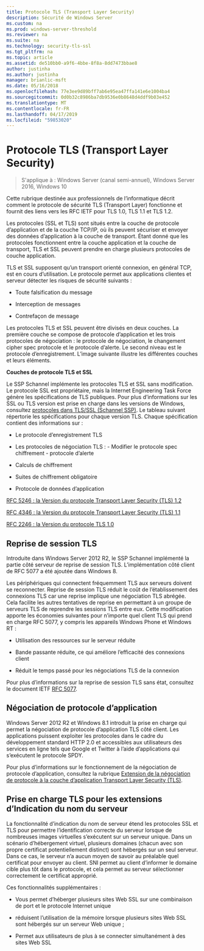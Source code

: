 ```yaml
---
title: Protocole TLS (Transport Layer Security)
description: Sécurité de Windows Server
ms.custom: na
ms.prod: windows-server-threshold
ms.reviewer: na
ms.suite: na
ms.technology: security-tls-ssl
ms.tgt_pltfrm: na
ms.topic: article
ms.assetid: de510bb0-a9f6-4bbe-8f8a-8dd7473bbae8
author: justinha
ms.author: justinha
manager: brianlic-msft
ms.date: 05/16/2018
ms.openlocfilehash: 77e3ee9d89bff7ab6e95ea47ffa141e6e1004ba4
ms.sourcegitcommit: 0d0b32c8986ba7db9536e0b8648d4ddf9b03e452
ms.translationtype: MT
ms.contentlocale: fr-FR
ms.lasthandoff: 04/17/2019
ms.locfileid: "59853020"
---
```

# <a name="transport-layer-security-protocol"></a>Protocole TLS (Transport Layer Security)

>S'applique à : Windows Server (canal semi-annuel), Windows Server 2016, Windows 10

Cette rubrique destinée aux professionnels de l’informatique décrit comment le protocole de sécurité TLS (Transport Layer) fonctionne et fournit des liens vers les RFC IETF pour TLS 1.0, TLS 1.1 et TLS 1.2.

Les protocoles (SSL et TLS) sont situés entre la couche de protocole d’application et de la couche TCP/IP, où ils peuvent sécuriser et envoyer des données d’application à la couche de transport. Étant donné que les protocoles fonctionnent entre la couche application et la couche de transport, TLS et SSL peuvent prendre en charge plusieurs protocoles de couche application.

TLS et SSL supposent qu’un transport orienté connexion, en général TCP, est en cours d’utilisation. Le protocole permet aux applications clientes et serveur détecter les risques de sécurité suivants :

-   Toute falsification du message

-   Interception de messages

-   Contrefaçon de message

Les protocoles TLS et SSL peuvent être divisés en deux couches. La première couche se compose de protocole d’application et les trois protocoles de négociation : le protocole de négociation, le changement cipher spec protocole et le protocole d’alerte. Le second niveau est le protocole d’enregistrement. L’image suivante illustre les différentes couches et leurs éléments.

**Couches de protocole TLS et SSL**


Le SSP Schannel implémente les protocoles TLS et SSL sans modification. Le protocole SSL est propriétaire, mais la Internet Engineering Task Force génère les spécifications de TLS publiques. Pour plus d’informations sur les SSL ou TLS version est prise en charge dans les versions de Windows, consultez [protocoles dans TLS/SSL (Schannel SSP)](https://msdn.microsoft.com/en-us/library/windows/desktop/mt808159(v=vs.85).aspx). Le tableau suivant répertorie les spécifications pour chaque version TLS. Chaque spécification contient des informations sur :

-   Le protocole d’enregistrement TLS

-   Les protocoles de négociation TLS : \- Modifier le protocole spec chiffrement \- protocole d’alerte

-   Calculs de chiffrement

-   Suites de chiffrement obligatoire

-   Protocole de données d’application

[RFC 5246 : la Version du protocole Transport Layer Security (TLS) 1.2](http://tools.ietf.org/html/rfc5246)

[RFC 4346 : la Version du protocole Transport Layer Security (TLS) 1.1](http://tools.ietf.org/html/rfc4346)

[RFC 2246 : la Version du protocole TLS 1.0](http://tools.ietf.org/html/rfc2246)

## <a name="BKMK_SessionResumption"></a>Reprise de session TLS
Introduite dans Windows Server 2012 R2, le SSP Schannel implémenté la partie côté serveur de reprise de session TLS. L’implémentation côté client de RFC 5077 a été ajoutée dans Windows 8.

Les périphériques qui connectent fréquemment TLS aux serveurs doivent se reconnecter. Reprise de session TLS réduit le coût de l’établissement des connexions TLS car une reprise implique une négociation TLS abrégée. Cela facilite les autres tentatives de reprise en permettant à un groupe de serveurs TLS de reprendre les sessions TLS entre eux. Cette modification apporte les économies suivantes pour n’importe quel client TLS qui prend en charge RFC 5077, y compris les appareils Windows Phone et Windows RT :

-   Utilisation des ressources sur le serveur réduite

-   Bande passante réduite, ce qui améliore l’efficacité des connexions client

-   Réduit le temps passé pour les négociations TLS de la connexion

Pour plus d’informations sur la reprise de session TLS sans état, consultez le document IETF [RFC 5077](http://www.ietf.org/rfc/rfc5077).

## <a name="BKMK_AppProtocolNego"></a>Négociation de protocole d’application
 Windows Server 2012 R2 et Windows 8.1 introduit la prise en charge qui permet la négociation de protocole d’application TLS côté client. Les applications puissent exploiter les protocoles dans le cadre du développement standard HTTP 2.0 et accessibles aux utilisateurs des services en ligne tels que Google et Twitter à l’aide d’applications qui s’exécutent le protocole SPDY.

Pour plus d’informations sur le fonctionnement de la négociation de protocole d’application, consultez la rubrique [Extension de la négociation de protocole à la couche d’application Transport Layer Security (TLS)](http://tools.ietf.org/search/draft-ietf-tls-applayerprotoneg-05).

## <a name="BKMK_SNI"></a>Prise en charge TLS pour les extensions d’Indication du nom du serveur
La fonctionnalité d’indication du nom de serveur étend les protocoles SSL et TLS pour permettre l’identification correcte du serveur lorsque de nombreuses images virtuelles s’exécutent sur un serveur unique. Dans un scénario d’hébergement virtuel, plusieurs domaines (chacun avec son propre certificat potentiellement distinct) sont hébergés sur un seul serveur. Dans ce cas, le serveur n’a aucun moyen de savoir au préalable quel certificat pour envoyer au client. SNI permet au client d’informer le domaine cible plus tôt dans le protocole, et cela permet au serveur sélectionner correctement le certificat approprié.

Ces fonctionnalités supplémentaires :

-   Vous permet d’héberger plusieurs sites Web SSL sur une combinaison de port et le protocole Internet unique

-   réduisent l’utilisation de la mémoire lorsque plusieurs sites Web SSL sont hébergés sur un serveur Web unique ;

-   Permet aux utilisateurs de plus à se connecter simultanément à des sites Web SSL



